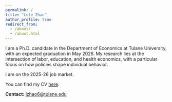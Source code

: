 ```yaml
---
permalink: /
title: "Lele Zhao"
author_profile: true
redirect_from: 
  - /about/
  - /about.html
---
```



I am a Ph.D. candidate in the Department of Economics at Tulane University, with an expected graduation in May 2026. My research lies at the intersection of labor, education, and health economics, with a particular focus on how policies shape individual behavior. 


I am on the 2025-26 job market.

You can find my CV [here](http://lelezhao-econ.github.io/files/CV.pdf).

**Contact:** [lzhao6@tulane.edu](mailto:lzhao6@tulane.edu)

